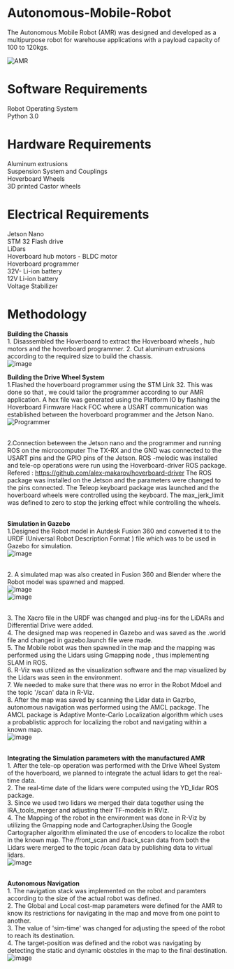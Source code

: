 # Autonomous-Mobile-Robot
The Autonomous Mobile Robot (AMR) was designed and developed as a multipurpose robot for warehouse applications with a payload capacity of 100 to 120kgs.


![AMR](https://user-images.githubusercontent.com/9202531/217922332-2037ee0f-a8ad-46fb-b295-517001a14436.png)


# Software Requirements
Robot Operating System
<br> Python 3.0

# Hardware Requirements 
Aluminum extrusions 
<br> Suspension System and Couplings
<br> Hoverboard Wheels 
<br> 3D printed Castor wheels


# Electrical Requirements
Jetson Nano
<br> STM 32 Flash drive
<br> LiDars
<br> Hoverboard hub motors - BLDC motor
<br> Hoverboard programmer
<br> 32V- Li-ion battery
<br> 12V Li-ion battery
<br> Voltage Stabilizer


# Methodology
  <b> Building the Chassis </b>
<br> 1. Disassembled the Hoverboard to extract the Hoverboard wheels , hub motors and the hoverboard programmer.
2. Cut aluminum extrusions according to the required size to build the chassis.
<br> ![image](https://user-images.githubusercontent.com/9202531/217937371-fb2738ce-dc58-4fe0-b3d1-f3ccf253733b.png)

  <b>Building the Drive Wheel System </b>
 <br> 1.Flashed the hoverboard programmer using the STM Link 32.
    This was done so that , we could tailor the programmer according to our AMR application.
    A hex file was generated using the Platform IO by flashing the Hoverboard Firmware Hack FOC where a USART communication was established between the hoverboard         programmer and the Jetson Nano.
    ![Programmer](https://user-images.githubusercontent.com/9202531/217925351-5c5310a1-10e2-46dd-bf68-82f517d15d3b.png)
    
 <br> 2.Connection beteween the Jetson nano and the programmer and running ROS on the microcomputer
     The TX-RX and the GND was connected to the USART pins and the GPIO pins of the Jetson. ROS -melodic was installed and tele-op operations were run using the Hoverboard-driver ROS package.
     Refered : https://github.com/alex-makarov/hoverboard-driver
     The ROS package was installed on the Jetson and the parameters were changed to the pins connected.
     The Teleop keyboard package was launched and the hoverboard wheels were controlled using the keyboard. The max_jerk_limit was defined to zero to stop the jerking effect while controlling the wheels.
     
 <br> <b> Simulation in Gazebo </b>
  <br> 1.Designed the Robot model in Autdesk Fusion 360 and converted it to the URDF (Universal Robot Description Format ) file which was to be used in Gazebo for simulation.
  <br> ![image](https://user-images.githubusercontent.com/9202531/217938062-2f36036d-86cf-4129-803a-0b269e3c3fe0.png)

  <br> 2. A simulated map was also created in Fusion 360 and Blender where the Robot model was spawned and mapped.
  <br> ![image](https://user-images.githubusercontent.com/9202531/217937860-42d47ba9-7084-4dc5-9cd1-c15563917f93.png)
  <br> ![image](https://user-images.githubusercontent.com/9202531/217937992-39ab57e4-315a-4e8e-bf58-ec2e5bc21b5e.png)


  <br> 3. The Xacro file in the URDF was changed and plug-ins for the LiDARs and Differential Drive were added.
  <br> 4. The designed map was reopened in Gazebo and was saved as the .world file and  changed in gazebo.launch file were made.
  <br> 5. The Mobile robot was then spawned in the map and the mapping was performed using the Lidars using Gmapping node , thus implementing SLAM in ROS.
  <br> 6. R-Viz was utilized as the visualization software and the map visualized by the Lidars was seen in the environment.
  <br> 7. We needed to make sure that there was no error in the Robot Mdoel and the topic '/scan' data in R-Viz.
  <br> 8. After the map was saved by scanning the Lidar data in Gazrbo, autonomous navigation was performed using the AMCL package. The AMCL package is Adaptive Monte-Carlo Localization algorithm which uses a probablistic approch for localizing the robot and navigating within a known map.
  <br> ![image](https://user-images.githubusercontent.com/9202531/217937591-729f207b-f4b1-41c7-b142-e57ebf4b3a1e.png)

  
 <br> <b> Integrating the Simulation parameters with the manufactured AMR </b>
<br> 1. After the tele-op operation was performed with the Drive Wheel System of the hoverboard, we planned to integrate the actual lidars to get the real-time data.
<br> 2. The real-time date of the lidars were computed using the YD_lidar ROS package.
<br> 3. Since we used two lidars we merged their data together using the IRA_tools_merger and adjusting their TF-models in RViz.
<br> 4. The Mapping of the robot in the environment was done in R-Viz by utilizing the Gmapping node and Cartographer.Using the Google Cartographer algorithm eliminated the use of encoders to localize the robot in the known map. The /front_scan and /back_scan data from both the Lidars were merged to the topic /scan data by publishing data to virtual lidars.
<br> ![image](https://user-images.githubusercontent.com/9202531/217938184-284cf93d-4c2b-486e-b9bc-df78389dc88f.png)

<br> <b> Autonomous Navigation </b>
<br> 1. The navigation stack was implemented on the robot and paramters according to the size of the actual robot was defined.
<br> 2. The Global and Local cost-map parameters were defined for the AMR to know its restrictions for navigating in the map and move from one point to another.
<br> 3. The value of 'sim-time' was changed for adjusting the speed of the robot to reach its destination.
<br> 4. The target-position was defined and the robot was navigating by detecting the static and dynamic obstcles in the map to the final destination.
<br> ![image](https://user-images.githubusercontent.com/9202531/217938546-6e5ae38e-0499-4773-bfb5-f81b96509aab.png)
  
